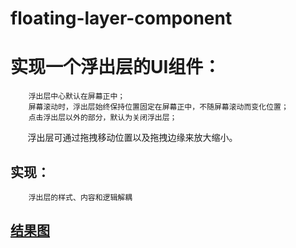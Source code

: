 # floating-layer-component

# 实现一个浮出层的UI组件：

        浮出层中心默认在屏幕正中；
        屏幕滚动时，浮出层始终保持位置固定在屏幕正中，不随屏幕滚动而变化位置；
        点击浮出层以外的部分，默认为关闭浮出层；
        浮出层可通过拖拽移动位置以及拖拽边缘来放大缩小。
        
## 实现：

        浮出层的样式、内容和逻辑解耦

## [结果图](https://lulujianglab.github.io/floating-layer-component/)
